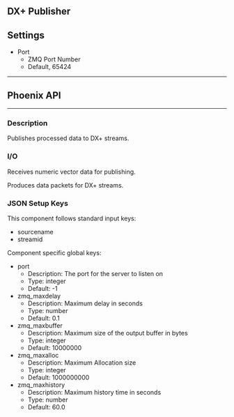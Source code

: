 ## DX+ Publisher
## Settings

- Port
    - ZMQ Port Number
    - Default, 65424
___
## Phoenix API
___
### Description

Publishes processed data to DX+ streams.

### I/O

Receives numeric vector data for publishing.

Produces data packets for DX+ streams.

### JSON Setup Keys

This component follows standard input keys:
- sourcename
- streamid

Component specific global keys:
- port
  - Description: The port for the server to listen on
  - Type: integer
  - Default: -1
- zmq_maxdelay
  - Description: Maximum delay in seconds
  - Type: number
  - Default: 0.1
- zmq_maxbuffer
  - Description: Maximum size of the output buffer in bytes
  - Type: integer
  - Default: 10000000
- zmq_maxalloc
  - Description: Maximum Allocation size
  - Type: integer
  - Default: 1000000000
- zmq_maxhistory
  - Description: Maximum history time in seconds
  - Type: number
  - Default: 60.0